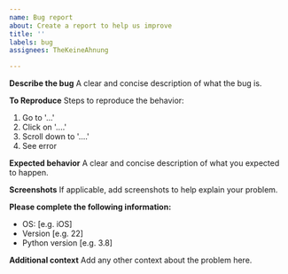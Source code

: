 ```yaml
---
name: Bug report
about: Create a report to help us improve
title: ''
labels: bug
assignees: TheKeineAhnung

---
```


**Describe the bug**
A clear and concise description of what the bug is.

**To Reproduce**
Steps to reproduce the behavior:
1. Go to '...'
2. Click on '....'
3. Scroll down to '....'
4. See error

**Expected behavior**
A clear and concise description of what you expected to happen.

**Screenshots**
If applicable, add screenshots to help explain your problem.

**Please complete the following information:**
 - OS: [e.g. iOS]
 - Version [e.g. 22]
 - Python version [e.g. 3.8]

**Additional context**
Add any other context about the problem here.

